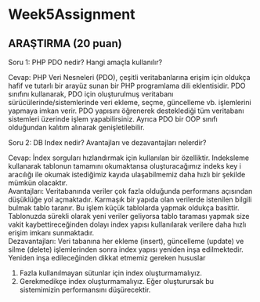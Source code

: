 # Week5Assignment

## ARAŞTIRMA (20 puan)
Soru 1: PHP PDO nedir? Hangi amaçla kullanılır?

Cevap: PHP Veri Nesneleri (PDO), çeşitli veritabanlarına erişim için oldukça hafif ve tutarlı bir arayüz sunan bir PHP programlama dili eklentisidir. PDO sınıfını kullanarak, PDO için oluşturulmuş veritabanı sürücülerinde/sistemlerinde veri ekleme, seçme, güncelleme vb. işlemlerini yapmaya imkan verir. PDO yapısını öğrenerek desteklediği tüm veritabanı sistemleri üzerinde işlem yapabilirsiniz. Ayrıca PDO bir OOP sınıfı olduğundan kalıtım alınarak genişletilebilir.

Soru 2: DB Index nedir? Avantajları ve dezavantajları nelerdir?

Cevap: İndex sorguları hızlandırmak için kullanılan bir özelliktir. Indeksleme kullanarak tablonun tamamını okumaktansa oluşturacağımız indeks key i aracılığı ile okumak istediğimiz kayıda ulaşabilmemiz daha hızlı bir şekilde mümkün olacaktır. 
<br>Avantajları: Veritabanında veriler çok fazla olduğunda performans açısından düşüklüğe yol açmaktadır. Karmaşık bir yapıda olan verilerde istenilen bilgili bulmak tablo taranır. Bu işlem küçük tablolarda yapmak oldukça basittir. Tablonuzda sürekli olarak yeni veriler geliyorsa tablo taraması yapmak size vakit kaybettireceğinden dolayı index yapısı kullanılarak verilere daha hızlı erişim imkanı sunmaktadır.
<br>Dezavantajları: Veri tabanına her ekleme (insert), güncelleme (update) ve silme (delete) işlemlerinden sonra index yapısı yeniden inşa edilmektedir. Yeniden inşa edileceğinden dikkat etmemiz gereken hususlar
1. Fazla kullanılmayan sütunlar için index oluşturmamalıyız.
2. Gerekmedikçe index oluşturmamalıyız.
Eğer oluşturursak bu sistemimizin performansını düşürecektir.
